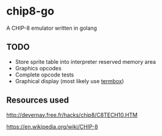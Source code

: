 # chip8-go
A CHIP-8 emulator written in golang

## TODO

* Store sprite table into interpreter reserved memory area
* Graphics opcodes
* Complete opcode tests
* Graphical display (most likely use [termbox](https://github.com/nsf/termbox-go))

## Resources used

http://devernay.free.fr/hacks/chip8/C8TECH10.HTM

https://en.wikipedia.org/wiki/CHIP-8
